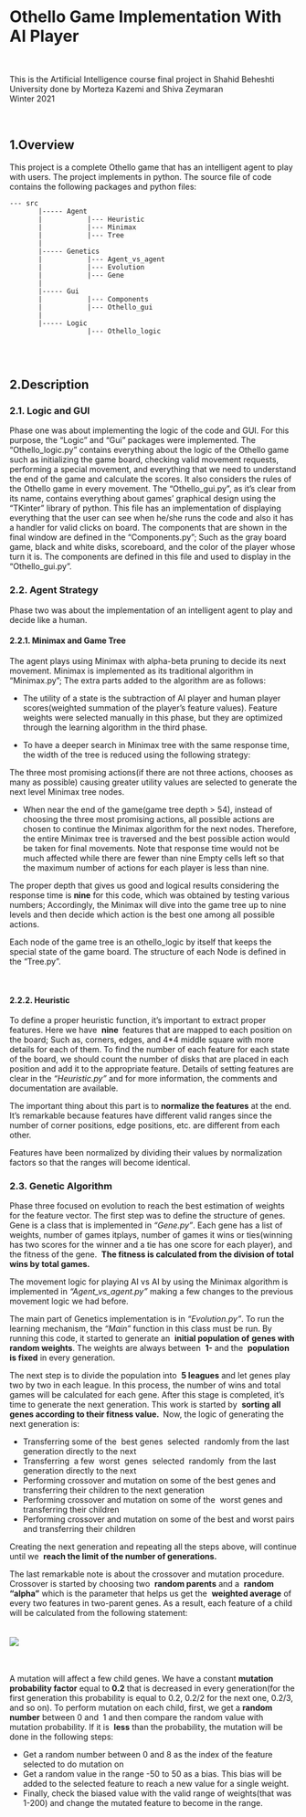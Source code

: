 # Othello Game Implementation With AI Player  
<br/>

<!---![Image](https://github.com/Morteza-Kazemi/Othello-AI-player/blob/main/Othello.png)--->

This is the Artificial Intelligence course final project in Shahid Beheshti University done by Morteza Kazemi and Shiva Zeymaran  
Winter 2021


<br/>

## 1.Overview


This project is a complete Othello game that has an intelligent agent to
play with users. The project ​implements in python. The source file of
code contains the following packages and python files:

```
--- src
       |----- Agent
       |           |--- Heuristic
       |           |--- Minimax
       |           |--- Tree
       |
       |----- Genetics
       |           |--- Agent_vs_agent
       |           |--- Evolution
       |           |--- Gene
       |
       |----- Gui
       |           |--- Components
       |           |--- Othello_gui
       |
       |----- Logic
                   |--- Othello_logic
       
```

<br/>

## 2.Description

### 2.1. Logic and GUI

Phase one was about implementing the logic of the code and GUI. For
this purpose, the “Logic” and “Gui” packages were implemented.
The “Othello_logic.py” contains everything about the logic of the Othello
game such as initializing the game board, checking valid movement
requests, performing a special movement, and everything that we need to
understand the end of the game ​and calculate the scores​. It also considers
the rules of the Othello game in every movement.
The “Othello_gui.py”, as it’s clear from its name, contains everything
about games’ graphical design using the “TKinter” library of python. This
file has an implementation of displaying everything that the user can see
when he/she runs the code and also it has a handler for valid clicks on
board. The components that are shown in the final window are defined
in the “Components.py”; Such as the gray board game, black and white
disks, scoreboard, and the color of the player ​whose turn it is​. The
components are defined in this file and used to display in the
“Othello_gui.py”.

### 2.2. Agent Strategy

Phase two was about the implementation of an intelligent agent to play
and decide like a human.


#### 2.2.1. Minimax and Game Tree

The agent plays using Minimax with alpha-beta pruning to decide
its next movement. Minimax is implemented as its traditional
algorithm in “Minimax.py”; The extra parts added to the algorithm
are as follows:

- The utility of a state is the subtraction of AI player and human player scores(weighted summation of the player’s feature values).
Feature weights were selected manually in this phase, but they are optimized through the learning
algorithm in the third phase.

- To have a deeper search in Minimax tree with the same
response time, the width of the tree is reduced using the
following strategy:

The three most promising actions(if there are not three
actions, chooses as many as possible) causing greater utility
values are selected to generate the next level Minimax tree
nodes.

- When near the end of the game(game tree depth > 54),
instead of choosing the three most promising actions, all
possible actions are chosen to continue the Minimax
algorithm for the next nodes. Therefore, the entire Minimax
tree is traversed and the best possible action would be taken
for final movements.
Note that response time would not be much affected while
there are fewer than nine Empty cells left so that the
maximum number of actions for each player is less than nine.




The proper depth that gives us good and logical results considering
the response time is **nine** for this code, which was obtained by
testing various numbers; Accordingly, the Minimax will dive into
the game tree up to nine levels and then decide which action is the
best one among all possible actions.


Each node of the game tree is an othello_logic by itself that keeps
the special state of the game board. The structure of each Node is
defined in the “Tree.py”.


<br/>

#### 2.2.2. Heuristic

To define a proper heuristic function, it’s important to extract
proper features. Here we have ​ **nine ​** features that are mapped to
each position on the board; Such as, corners, edges, and 4\*4 middle
square with more details for each of them. To find the number of
each feature for each state of the board, we should count the
number of disks that are placed in each position and add it to the
appropriate feature. Details of setting features are clear in the
*“Heuristic.py”* and for more information, the comments and
documentation are available.


The important thing about this part is to **normalize the features**
at the end. It’s remarkable because features have different valid
ranges since the number of corner positions, edge positions, etc. are
different from each other.

Features have been normalized by dividing their values by
normalization factors so that the ranges will become identical.


### 2.3. Genetic Algorithm

Phase three focused on evolution to reach the best estimation of weights
for the feature vector. The first step was to define the structure of genes.
Gene ​is a class that is implemented in *“Gene.py”*. Each gene has a list of
weights, number of games it ​plays​, number of games it ​wins ​or
ties(winning has two scores for the winner and a tie has one score for
each player), and the fitness of the gene. ​ **The fitness is calculated from**
**the division of total wins ​by​ total games.**

The movement logic for playing AI vs AI by using the Minimax
algorithm is implemented in *“Agent_vs_agent.py”* making a few changes
to the previous movement logic we had before.

The main part of Genetics implementation is in *“Evolution.py”*. To run
the learning mechanism, the *“Main”* function in this class must be run.
By running this code, it started to generate an ​ **initial population of**
**genes with random weights​**. The weights are always between ​ **1-**
and the ​ **population is fixed​** in every generation.

The next step is to divide the population into ​ **5  leagues** and let genes
play two by two in each league. In this process, the number of wins and
total games will be calculated for each gene. After this stage is completed,
it’s time to generate the next generation. This work is started by ​ **sorting**
**all genes according to their fitness value. ​** Now, the logic of generating
the next generation is:

- Transferring some of the ​ best genes ​ selected ​ randomly from the
last generation directly to the next
- Transferring ​ a few ​ worst ​ genes ​ selected ​ randomly ​ from the last
generation directly to the next
- Performing crossover and mutation on some of the best genes and
transferring their children to the next generation
- Performing crossover and mutation on some of the ​ worst genes
and transferring their children
- Performing crossover and mutation on some of the best and
worst​ ​ pairs ​ and transferring their children



Creating the next generation and repeating all the steps above, will
continue until we ​ **reach the limit of the number of generations.**

The last remarkable note is about the crossover and mutation procedure.
Crossover is started ​by ​choosing two ​ **random parents** and a ​ **random**
**“alpha”** which is the parameter that helps us get the ​ **weighted average**
of every two features in two-parent genes. As a result, each feature of a
child will be calculated from the following statement:  
<br/>  
<img src="https://render.githubusercontent.com/render/math?math=child Feature = F_{child} = floor(\alpha*F_{parent1} \space plus \space (1-\alpha)*F_{parent2})">
<br/>  
<br/>  

A mutation will affect a few child genes. We have a ​constant ​ **mutation**
**probability factor** ​equal to ​ **0.2** that is decreased in every generation(for
the first generation this probability is equal to 0.2, 0.2/2 for the next
one, 0.2/3, and so on). To perform mutation ​on ​each child, first, we get
a **random number** between  0  ​and ​ 1  and then compare the random
value with mutation probability. If it is ​ **less** than the probability, the
mutation will be done in the following steps:

- Get a random number between  0  and  8  as the index of the feature
selected to do mutation on
- Get a random value in the range -50 to  50  as a bias. This bias will
be added to the selected feature to reach a new value for a single
weight.
- Finally, check the biased value with the valid range of weights(that
was 1-200) and change the mutated feature to become in the
range.
